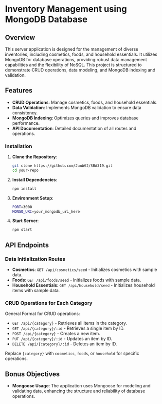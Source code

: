 # Inventory Management using MongoDB Database

## Overview

This server application is designed for the management of diverse inventories, including cosmetics, foods, and household essentials. It utilizes MongoDB for database operations, providing robust data management capabilities and the flexibility of NoSQL. This project is structured to demonstrate CRUD operations, data modeling, and MongoDB indexing and validation.

## Features

- **CRUD Operations**: Manage cosmetics, foods, and household essentials.
- **Data Validation**: Implements MongoDB validation to ensure data consistency.
- **MongoDB Indexing**: Optimizes queries and improves database performance.
- **API Documentation**: Detailed documentation of all routes and operations.

### Installation

1. **Clone the Repository**:
   ```bash
   git clone https://github.com/JunW62/SBA319.git
   cd your-repo
   ```
2. **Install Dependencies**:
   ```bash
   npm install
   ```
3. **Environment Setup**:
   ```bash
   PORT=3000
   MONGO_URI=your_mongodb_uri_here
   ```
4. **Start Server**:
   ```bash
   npm start
   ```

## API Endpoints

### Data Initialization Routes

- **Cosmetics**: `GET /api/cosmetics/seed` - Initializes cosmetics with sample data.
- **Foods**: `GET /api/foods/seed` - Initializes foods with sample data.
- **Household Essentials**: `GET /api/household/seed` - Initializes household items with sample data.

### CRUD Operations for Each Category

General Format for CRUD operations:

- `GET /api/{category}` - Retrieves all items in the category.
- `GET /api/{category}/:id` - Retrieves a single item by ID.
- `POST /api/{category}` - Creates a new item.
- `PUT /api/{category}/:id` - Updates an item by ID.
- `DELETE /api/{category}/:id` - Deletes an item by ID.

Replace `{category}` with `cosmetics`, `foods`, or `household` for specific operations.

## Bonus Objectives

- **Mongoose Usage**: The application uses Mongoose for modeling and validating data, enhancing the structure and reliability of database operations.
